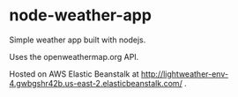 # node-weather-app
Simple weather app built with nodejs.

Uses the openweathermap.org API.

Hosted on AWS Elastic Beanstalk at http://lightweather-env-4.gwbgshr42b.us-east-2.elasticbeanstalk.com/ .
